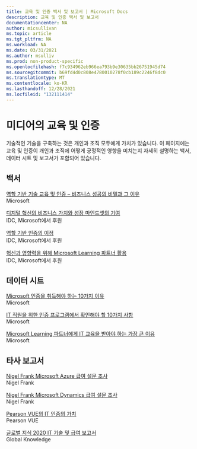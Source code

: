 ```yaml
---
title: 교육 및 인증 백서 및 보고서 | Microsoft Docs
description: 교육 및 인증 백서 및 보고서
documentationcenter: NA
author: micsullivan
ms.topic: article
ms.tgt_pltfrm: NA
ms.workload: NA
ms.date: 03/31/2021
ms.author: msulliv
ms.prod: non-product-specific
ms.openlocfilehash: f7c934962eb966ea793b9e30635bb26751945d74
ms.sourcegitcommit: b69fd4d0c808e4780010278f0cb189c2246f8dc0
ms.translationtype: MT
ms.contentlocale: ko-KR
ms.lasthandoff: 12/28/2021
ms.locfileid: "132111414"
---
```

# <a name="training-and-certification-in-media"></a>미디어의 교육 및 인증

기술적인 기술을 구축하는 것은 개인과 조직 모두에게 가치가 있습니다. 이 페이지에는 교육 및 인증이 개인과 조직에 어떻게 긍정적인 영향을 미치는지 자세히 설명하는 백서, 데이터 시트 및 보고서가 포함되어 있습니다.

## <a name="white-papers"></a>백서

[역할 기반 기술 교육 및 인증 – 비즈니스 성공의 비밀과 그 이유](https://aka.ms/learningwhitepaper)<br/>
Microsoft

[디지털 혁신의 비즈니스 가치와 성장 마인드셋의 기여](https://aka.ms/IDC_DXGrowthMindset)<br/>
IDC, Microsoft에서 후원

[역할 기반 인증의 이점](https://aka.ms/IDC_Role-basedCerts)<br/>
IDC, Microsoft에서 후원

[혁신과 영향력을 위해 Microsoft Learning 파트너 활용](https://aka.ms/LeveragingMicrosoftLearningPartners)<br/>
IDC, Microsoft에서 후원

## <a name="data-sheets"></a>데이터 시트

[Microsoft 인증을 취득해야 하는 10가지 이유](https://aka.ms/10_Reasons_Certification)<br/>
Microsoft

[IT 직원을 위한 인증 프로그램에서 확인해야 할 10가지 사항](https://aka.ms/10_Features_Certifications)<br/>
Microsoft

[Microsoft Learning 파트너에게 IT 교육을 받아야 하는 가장 큰 이유](https://query.prod.cms.rt.microsoft.com/cms/api/am/binary/RWAoRg)<br/>
Microsoft


## <a name="third-party-reports"></a>타사 보고서

[Nigel Frank Microsoft Azure 급여 설문 조사](https://www.nigelfrank.com/microsoft-azure-salary-survey/)<br/>
Nigel Frank 

[Nigel Frank Microsoft Dynamics 급여 설문 조사](https://www.nigelfrank.com/microsoft-dynamics-salary-survey/)<br/>
Nigel Frank

[Pearson VUE의 IT 인증의 가치](https://home.pearsonvue.com/voc)<br/>
Pearson VUE

[글로벌 지식 2020 IT 기술 및 급여 보고서](https://www.globalknowledge.com/us-en/content/salary-report/it-skills-and-salary-report/)<br/>
Global Knowledge
